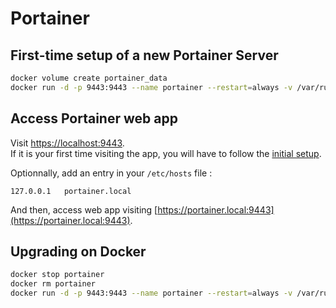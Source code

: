 # Portainer
## First-time setup of a new Portainer Server
```bash title="Terminal"
docker volume create portainer_data
docker run -d -p 9443:9443 --name portainer --restart=always -v /var/run/docker.sock:/var/run/docker.sock -v portainer_data:/data portainer/portainer-ce:latest
```

## Access Portainer web app
Visit [https://localhost:9443](https://localhost:9443).  
If it is your first time visiting the app, you will have to follow the [initial setup](https://docs.portainer.io/start/install/server/setup).

Optionnally, add an entry in your `/etc/hosts` file : 
```title="/etc/hosts"
127.0.0.1	portainer.local
```

And then, access web app visiting [https://portainer.local:9443](https://portainer.local:9443).

## Upgrading on Docker
```bash title="Terminal"
docker stop portainer
docker rm portainer
docker run -d -p 9443:9443 --name portainer --restart=always -v /var/run/docker.sock:/var/run/docker.sock -v portainer_data:/data portainer/portainer-ce:latest
```
